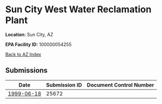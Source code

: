 # Sun City West Water Reclamation Plant

**Location:** Sun City, AZ

**EPA Facility ID:** 100000054255

[Back to AZ Index](../../index.md)

## Submissions

| Date | Submission ID | Document Control Number |
|------|--------------|-------------------------|
| [1999-06-18](submissions/25672.md) | 25672 |  |
